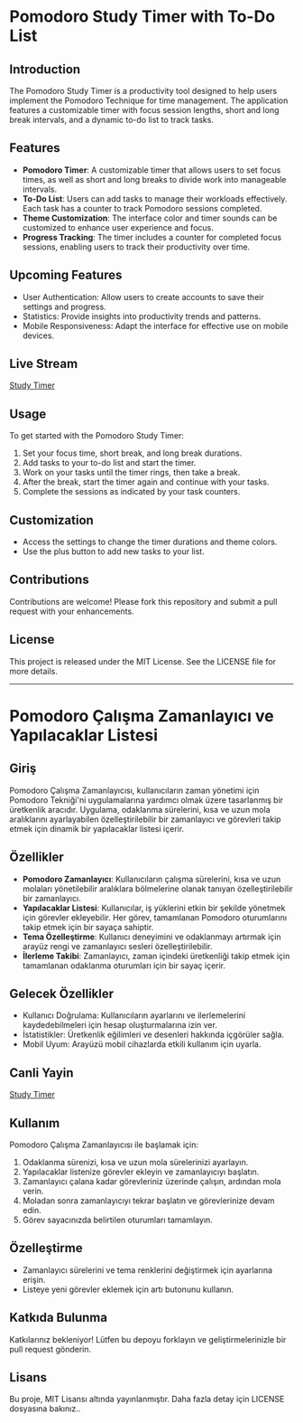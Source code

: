 # Pomodoro Study Timer with To-Do List

## Introduction
The Pomodoro Study Timer is a productivity tool designed to help users implement the Pomodoro Technique for time management. The application features a customizable timer with focus session lengths, short and long break intervals, and a dynamic to-do list to track tasks.

## Features
- **Pomodoro Timer**: A customizable timer that allows users to set focus times, as well as short and long breaks to divide work into manageable intervals.
- **To-Do List**: Users can add tasks to manage their workloads effectively. Each task has a counter to track Pomodoro sessions completed.
- **Theme Customization**: The interface color and timer sounds can be customized to enhance user experience and focus.
- **Progress Tracking**: The timer includes a counter for completed focus sessions, enabling users to track their productivity over time.

## Upcoming Features
- User Authentication: Allow users to create accounts to save their settings and progress.
- Statistics: Provide insights into productivity trends and patterns.
- Mobile Responsiveness: Adapt the interface for effective use on mobile devices.

## Live Stream
[Study Timer](https://studytimerr.netlify.app/)

## Usage
To get started with the Pomodoro Study Timer:
1. Set your focus time, short break, and long break durations.
2. Add tasks to your to-do list and start the timer.
3. Work on your tasks until the timer rings, then take a break.
4. After the break, start the timer again and continue with your tasks.
5. Complete the sessions as indicated by your task counters.

## Customization
- Access the settings to change the timer durations and theme colors.
- Use the plus button to add new tasks to your list.

## Contributions
Contributions are welcome! Please fork this repository and submit a pull request with your enhancements.

## License
This project is released under the MIT License. See the LICENSE file for more details.

---

# Pomodoro Çalışma Zamanlayıcı ve Yapılacaklar Listesi

## Giriş
Pomodoro Çalışma Zamanlayıcısı, kullanıcıların zaman yönetimi için Pomodoro Tekniği'ni uygulamalarına yardımcı olmak üzere tasarlanmış bir üretkenlik aracıdır. Uygulama, odaklanma sürelerini, kısa ve uzun mola aralıklarını ayarlayabilen özelleştirilebilir bir zamanlayıcı ve görevleri takip etmek için dinamik bir yapılacaklar listesi içerir.

## Özellikler
- **Pomodoro Zamanlayıcı**: Kullanıcıların çalışma sürelerini, kısa ve uzun molaları yönetilebilir aralıklara bölmelerine olanak tanıyan özelleştirilebilir bir zamanlayıcı.
- **Yapılacaklar Listesi**: Kullanıcılar, iş yüklerini etkin bir şekilde yönetmek için görevler ekleyebilir. Her görev, tamamlanan Pomodoro oturumlarını takip etmek için bir sayaça sahiptir.
- **Tema Özelleştirme**: Kullanıcı deneyimini ve odaklanmayı artırmak için arayüz rengi ve zamanlayıcı sesleri özelleştirilebilir.
- **İlerleme Takibi**: Zamanlayıcı, zaman içindeki üretkenliği takip etmek için tamamlanan odaklanma oturumları için bir sayaç içerir.

## Gelecek Özellikler
- Kullanıcı Doğrulama: Kullanıcıların ayarlarını ve ilerlemelerini kaydedebilmeleri için hesap oluşturmalarına izin ver.
- İstatistikler: Üretkenlik eğilimleri ve desenleri hakkında içgörüler sağla.
- Mobil Uyum: Arayüzü mobil cihazlarda etkili kullanım için uyarla.

## Canli Yayin
[Study Timer](https://studytimerr.netlify.app/)

## Kullanım
Pomodoro Çalışma Zamanlayıcısı ile başlamak için:
1. Odaklanma sürenizi, kısa ve uzun mola sürelerinizi ayarlayın.
2. Yapılacaklar listenize görevler ekleyin ve zamanlayıcıyı başlatın.
3. Zamanlayıcı çalana kadar görevleriniz üzerinde çalışın, ardından mola verin.
4. Moladan sonra zamanlayıcıyı tekrar başlatın ve görevlerinize devam edin.
5. Görev sayacınızda belirtilen oturumları tamamlayın.

## Özelleştirme
- Zamanlayıcı sürelerini ve tema renklerini değiştirmek için ayarlarına erişin.
- Listeye yeni görevler eklemek için artı butonunu kullanın.

## Katkıda Bulunma
Katkılarınız bekleniyor! Lütfen bu depoyu forklayın ve geliştirmelerinizle bir pull request gönderin.

## Lisans
Bu proje, MIT Lisansı altında yayınlanmıştır. Daha fazla detay için LICENSE dosyasına bakınız..
